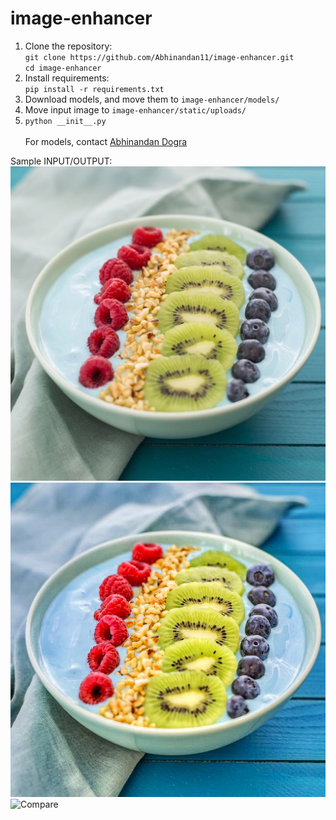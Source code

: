 # image-enhancer

1. Clone the repository:<br>
`git clone https://github.com/Abhinandan11/image-enhancer.git`<br>
`cd image-enhancer`
2. Install requirements:<br>
`pip install -r requirements.txt`
3. Download models, and move them to `image-enhancer/models/`
4. Move input image to `image-enhancer/static/uploads/`
5. `python __init__.py`<br><br>
For models, contact [Abhinandan Dogra](https://github.com/Abhinandan11)

Sample INPUT/OUTPUT:<br>
![Input](static/uploads/smoothie-bowl-with-blueberries-raspberries-kiwi-and-royalty-free-image-1580427543.png)
![Output](static/result/smoothie-bowl-with-blueberries-raspberries-kiwi-and-royalty-free-image-1580427543_enhanced.png)
![Compare](static/result/smoothie-bowl-with-blueberries-raspberries-kiwi-and-royalty-free-image-1580427543_vs_smoothie-bowl-with-blueberries-raspberries-kiwi-and-royalty-free-image-1580427543_enhanced.jpg)
